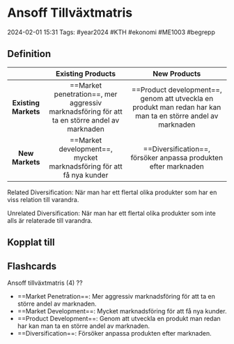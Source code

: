 # Ansoff Tillväxtmatris

2024-02-01 15:31
Tags: #year2024 #KTH #ekonomi #ME1003 #begrepp

## Definition

|  | Existing Products | New Products |
| :--: | :--: | :--: |
| **Existing Markets** | ==Market penetration==, mer aggressiv marknadsföring för att ta en större andel av marknaden | ==Product development==, genom att utveckla en produkt man redan har kan man ta en större andel av marknaden |
| **New Markets** | ==Market development==, mycket marknadsföring för att få nya kunder | ==Diversification==, försöker anpassa produkten efter marknaden  |

Related Diversification: När man har ett flertal olika produkter som har en viss relation till varandra.

Unrelated Diversification: När man har ett flertal olika produkter som inte alls är relaterade till varandra.

## Kopplat till

## Flashcards

Ansoff tillväxtmatris (4)
??
- ==Market Penetration==: Mer aggressiv marknadsföring för att ta en större andel av marknaden.
- ==Market Development==: Mycket marknadsföring för att få nya kunder.
- ==Product Development==: Genom att utveckla en produkt man redan har kan man ta en större andel av marknaden.
- ==Diversification==: Försöker anpassa produkten efter marknaden.
<!--SR:!2024-02-12,2,230!2024-02-11,2,248-->
